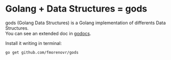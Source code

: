 # Golang + Data Structures = gods

gods (Golang Data Structures) is a Golang implementation of differents Data Structures.  
You can see an extended doc in [godocs](https://godoc.org/github.com/fmorenovr/gods).

Install it writing in terminal:

    go get github.com/fmorenovr/gods
